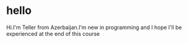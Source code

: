 # hello
Hi.I'm Teller from Azerbaijan.I'm new in programming and I hope I'll be experienced at the end of this course
